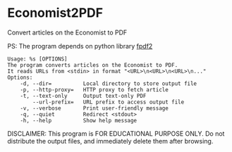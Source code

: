 # Economist2PDF
Convert articles on the Economist to PDF

PS: The program depends on python library [fpdf2](https://github.com/PyFPDF/fpdf2)

```
Usage: %s [OPTIONS]
The program converts articles on the Economist to PDF.
It reads URLs from <stdin> in format "<URL>\n<URL>\n<URL>\n..."
Options: 
    -d, --dir=          Local directory to store output file
    -p, --http-proxy=   HTTP proxy to fetch article
    -t, --text-only     Output text-only PDF
        --url-prefix=   URL prefix to access output file
    -v, --verbose       Print user-friendly message
    -q, --quiet         Redirect <stdout>
    -h, --help          Show help message
```

DISCLAIMER: This program is FOR EDUCATIONAL PURPOSE ONLY. Do not distribute the output files, and immediately delete them after browsing.
